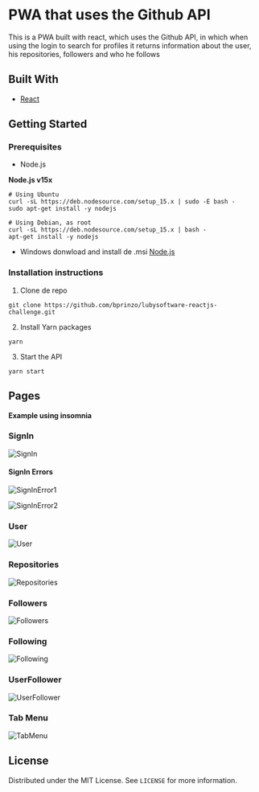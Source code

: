 
# PWA that uses the Github API

This is a PWA built with react, which uses the Github API, in which when using the login to search for profiles it returns information about the user, his repositories, followers and who he follows


## Built With

* [React](https://reactjs.org/)

## Getting Started

### Prerequisites

* Node.js

**Node.js v15x**

```
# Using Ubuntu
curl -sL https://deb.nodesource.com/setup_15.x | sudo -E bash -
sudo apt-get install -y nodejs

# Using Debian, as root
curl -sL https://deb.nodesource.com/setup_15.x | bash -
apt-get install -y nodejs

```
 * Windows donwload and install de .msi [Node.js](https://nodejs.org/en/)

### Installation instructions

1. Clone de repo

```git clone https://github.com/bprinzo/lubysoftware-reactjs-challenge.git```

2. Install Yarn packages

```
yarn
```
3. Start the API
```
yarn start
```

## Pages

**Example using insomnia**
 
### SignIn

![SignIn](/SampleImages/SignIn.png)

#### SignIn Errors

![SignInError1](/SampleImages/SignInError1.png)

![SignInError2](/SampleImages/SignInError2.png)

### User

![User](/SampleImages/User.png)

### Repositories

![Repositories](/SampleImages/Repositories.png)

### Followers

![Followers](/SampleImages/Follower.png)

### Following

![Following](/SampleImages/Following.png)

### UserFollower

![UserFollower](/SampleImages/UserFollower.png)

### Tab Menu

![TabMenu](/SampleImages/TabMenu.png)


## License
Distributed under the MIT License. See ```LICENSE``` for more information.

